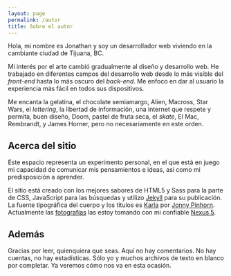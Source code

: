 ```yaml
---
layout: page
permalink: /autor
title: Sobre el autor
---
```


<p class="text-large">
	Hola, mi nombre es Jonathan y soy un desarrollador web viviendo en la cambiante ciudad de Tijuana, BC.
</p>

Mi interés por el arte cambió gradualmente al diseño y desarrollo web. <!--, antes de asentarme finalmente en el diseño y desarrollo de videojuegos.--> He trabajado en diferentes campos del desarrollo web desde lo más visible del *front-end* hasta lo más oscuro del *back-end*. Me enfoco en dar al usuario la experiencia más fácil en todos sus dispositivos.

Me encanta la gelatina, el chocolate semiamargo, Alien, Macross, Star Wars, el *lettering*, la libertad de información, una internet que respete y permita, buen diseño, Doom, pastel de fruta seca, el *skate*, El Mac, Rembrandt, y James Horner, pero no necesariamente en este orden.

## Acerca del sitio

Este espacio representa un experimento personal, en el que está en juego mi capacidad de comunicar mis pensamientos e ideas, así como mi predisposición a aprender.

El sitio está creado con los mejores sabores de HTML5 y Sass para la parte de CSS, JavaScript para las búsquedas y utilizo [Jekyll][jekyll] para su publicación. La fuente tipográfica del cuerpo y los títulos es [Karla][karla] por [Jonny Pinhorn][jonny-pinhorn]. Actualmente las <a href="https://www.flickr.com/photos/@{{ site.flickr_username }}" target="_blank">fotografías</a> las estoy tomando con mi confiable [Nexus 5][nexus-5].

## Además

Gracias por leer, quienquiera que seas. Aquí no hay comentarios. No hay cuentas, no hay estadísticas. Sólo yo y muchos archivos de texto en blanco por completar. Ya veremos cómo nos va en esta ocasión.

[alien]: /2016/11/19/la-tipografia-de-alien
[jugar-algun-videojuego]: http://steamcommunity.com/id/jonathanzuniga/
[musica]: http://www.last.fm/user/jonathanzuniga
[jekyll]: https://jekyllrb.com/
[karla]: https://fonts.google.com/specimen/Karla
[jonny-pinhorn]: https://twitter.com/jonpinhorn_type
[nexus-5]: https://web.archive.org/web/20150905053915/http://www.google.com/nexus/5/
